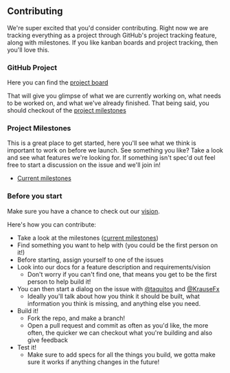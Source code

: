 ## Contributing
We're super excited that you'd consider contributing. Right now we are tracking everything as a project through GitHub's project tracking feature, along with milestones. If you like kanban boards and project tracking, then you'll love this.

### GitHub Project
Here you can find the [project board](https://github.com/fastlane/ci/projects/1)

That will give you glimpse of what we are currently working on, what needs to be worked on, and what we've already finished. That being said, you should checkout of the [project milestones](#project-milestones)

### Project Milestones
This is a great place to get started, here you'll see what we think is important to work on before we launch. See something you like? Take a look and see what features we're looking for. If something isn't spec'd out feel free to start a discussion on the issue and we'll join in!

- [Current milestones](https://github.com/fastlane/ci/milestones)

### Before you start
Make sure you have a chance to check out our [vision](https://github.com/fastlane/ci/blob/master/VISION.md). 

Here's how you can contribute:

- Take a look at the milestones ([current milestones](https://github.com/fastlane/ci/milestones))
- Find something you want to help with (you could be the first person on it!)
- Before starting, assign yourself to one of the issues
- Look into our docs for a feature description and requirements/vision
  - Don't worry if you can't find one, that means you get to be the first person to help build it!
- You can then start a dialog on the issue with [@taquitos](https://github.com/taquitos) and [@KrauseFx](https://github.com/krausefx)
  - Ideally you'll talk about how you think it should be built, what information you think is missing, and anything else you need.
- Build it!
  - Fork the repo, and make a branch!
  - Open a pull request and commit as often as you'd like, the more often, the quicker we can checkout what you're building and also give feedback
- Test it!
  - Make sure to add specs for all the things you build, we gotta make sure it works if anything changes in the future!
